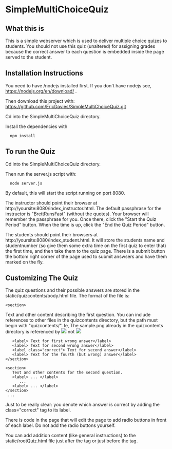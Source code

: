 # SimpleMultiChoiceQuiz

## What this is
This is a simple webserver which is used to deliver multiple choice quizes to students. You should not use this quiz (unaltered) for assigning grades because the correct answer to each question is embedded inside the page served to the student.

## Installation Instructions
You need to have /nodejs installed first. If you don't have nodejs see, https://nodejs.org/en/download/ .

Then download this project with: https://github.com/EricDavies/SimpleMultiChoiceQuiz.git

Cd into the SimpleMultiChoiceQuiz directory.

Install the dependencies with

      npm install

## To run the Quiz

Cd into the SimpleMultiChoiceQuiz directory.

Then run the server.js script with:

      node server.js

By default, this will start the script running on port 8080.

The instructor should point their browser at http://yoursite:8080/index_instructor.html. The default passphrase for the instructor is "BrettRunsFast" (without the quotes). Your browser will remember the passphrase for you. Once there, click the "Start the Quiz Period" button. When the time is up, click the "End the Quiz Period" button.

The students should point their browsers at http://yoursite:8080/index_student.html. It will store the students name and studentnumber (so give them some extra time on the first quiz to enter that) the first time, and then take them to the quiz page. There is a submit button the bottom right corner of the page used to submit answsers and have them marked on the fly.

## Customizing The Quiz

The quiz questions and their possible answers are stored in the static/quizcontents/body.html file. The format of the file is:

    <section>
Text and other content describing the first question.
You can include references to other files in the quizcontents directory, but the path must begin with "quizcontents/". Ie, The sample.png already in the quizcontents directory is referenced by
      <img src="quizcontents/sample.png"/>
not
      <img src="sample.png"/>

       <label> Text for first wrong answer</label>
       <label> Text for second wrong answer</label>
       <label class="correct"> Text for second answer</label>
       <label> Text for the fourth (but wrong) answer</label>
    </section>

    <section>
       Text and other contents for the second question.
       <label> ... </label>
          ...
       <label> ... </label>
    </section>
     ...


Just to be really clear: you denote which answer is correct by adding the class="correct" tag to its label.

There is code in the page that will edit the page to add radio buttons in front of each label. Do not add the radio buttons yourself.

You can add addition content (like general instructions) to the static/rootQuiz.html file just after the <body> tag or just before the </body> tag.


